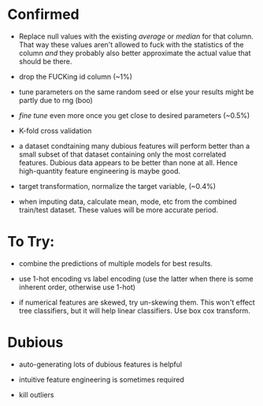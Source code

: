 # Confirmed

- Replace null values with the existing *average* or *median* for that column. That way these values aren't allowed to fuck with the statistics of the column *and* they probably also better approximate the actual value that should be there.

- drop the FUCKing id column (~1%)

- tune parameters on the same random seed or else your results might be partly due to rng (boo)

- *fine tune* even more once you get close to desired parameters (~0.5%)

- K-fold cross validation

- a dataset condtaining many dubious features will perform better than a small subset of that dataset containing only the most correlated features. Dubious data appears to be better than none at all. Hence high-quantity feature engineering is maybe good.

- target transformation, normalize the target variable, (~0.4%)

- when imputing data, calculate mean, mode, etc from the combined train/test dataset. These values will be more accurate period.

# To Try:

- combine the predictions of multiple models for best results.

- use 1-hot encoding vs label encoding (use the latter when there is some inherent order, otherwise use 1-hot)

- if numerical features are skewed, try un-skewing them. This won't effect tree classifiers, but it will help linear classifiers. Use box cox transform.

# Dubious

- auto-generating lots of dubious features is helpful

- intuitive feature engineering is sometimes required

- kill outliers